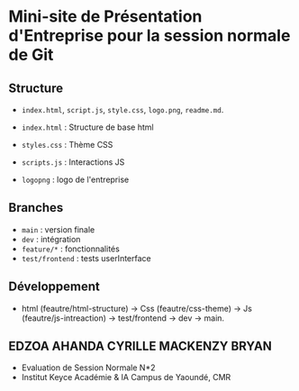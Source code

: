# Mini-site de Présentation d'Entreprise pour la session normale de Git

## Structure
- `index.html`, `script.js`, `style.css`, `logo.png`, `readme.md`. 

- `index.html` : Structure de base html
- `styles.css` : Thème CSS
- `scripts.js` : Interactions JS
- `logopng` : logo de l'entreprise


## Branches
- `main` : version finale
- `dev` : intégration
- `feature/*` : fonctionnalités
- `test/frontend` : tests userInterface

## Développement
- html (feautre/html-structure) -> Css (feautre/css-theme) -> Js (feautre/js-intreaction) -> test/frontend -> dev -> main.

## EDZOA AHANDA CYRILLE MACKENZY BRYAN
- Evaluation de Session Normale N*2
- Institut Keyce Académie & IA Campus de Yaoundé, CMR 
